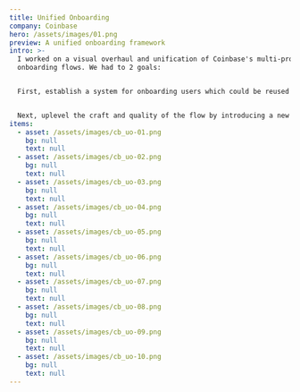 ```yaml
---
title: Unified Onboarding
company: Coinbase
hero: /assets/images/01.png
preview: A unified onboarding framework
intro: >-
  I worked on a visual overhaul and unification of Coinbase's multi-product
  onboarding flows. We had to 2 goals: 


  First, establish a system for onboarding users which could be reused and relied on for Coinbase's vast product offerings. At the time, Coinbase offered 14 products, and s supported 12 distinct onboarding flows across web and mobile devices. 


  N﻿ext, uplevel the craft and quality of the flow by introducing a new visual style that aligned with Coinbase's recent rebrand. 
items:
  - asset: /assets/images/cb_uo-01.png
    bg: null
    text: null
  - asset: /assets/images/cb_uo-02.png
    bg: null
    text: null
  - asset: /assets/images/cb_uo-03.png
    bg: null
    text: null
  - asset: /assets/images/cb_uo-04.png
    bg: null
    text: null
  - asset: /assets/images/cb_uo-05.png
    bg: null
    text: null
  - asset: /assets/images/cb_uo-06.png
    bg: null
    text: null
  - asset: /assets/images/cb_uo-07.png
    bg: null
    text: null
  - asset: /assets/images/cb_uo-08.png
    bg: null
    text: null
  - asset: /assets/images/cb_uo-09.png
    bg: null
    text: null
  - asset: /assets/images/cb_uo-10.png
    bg: null
    text: null
---
```

